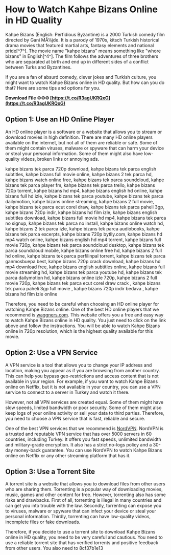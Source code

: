 
 
# How to Watch Kahpe Bizans Online in HD Quality
 
Kahpe Bizans (English: Perfidious Byzantine) is a 2000 Turkish comedy film directed by Gani MÃ¼jde. It is a parody of 1970s, kitsch Turkish historical drama movies that featured martial arts, fantasy elements and national pride[^7^]. The movie name "kahpe bizans" means something like "whore bizans" in English[^4^]. The film follows the adventures of three brothers who are separated at birth and end up in different sides of a conflict between Turks and Byzantines.
 
If you are a fan of absurd comedy, clever jokes and Turkish culture, you might want to watch Kahpe Bizans online in HD quality. But how can you do that? Here are some tips and options for you.
 
**Download File ⚙⚙⚙ [https://t.co/R3agUKRQxG](https://t.co/R3agUKRQxG)**


 
## Option 1: Use an HD Online Player
 
An HD online player is a software or a website that allows you to stream or download movies in high definition. There are many HD online players available on the internet, but not all of them are reliable or safe. Some of them might contain viruses, malware or spyware that can harm your device or steal your personal information. Some of them might also have low-quality videos, broken links or annoying ads.
 
kahpe bizans tek parca 720p download,  kahpe bizans tek parca english subtitles,  kahpe bizans full movie online,  kahpe bizans 2 tek parca hd,  kahpe bizans watch online free,  kahpe bizans tek parca soundcloud,  kahpe bizans tek parca player fm,  kahpe bizans tek parca trello,  kahpe bizans 720p torrent,  kahpe bizans hd mp4,  kahpe bizans english hd online,  kahpe bizans full hd izle,  kahpe bizans tek parca youtube,  kahpe bizans tek parca dailymotion,  kahpe bizans online streaming,  kahpe bizans 2 full movie,  kahpe bizans tek parca ecut corel draw,  kahpe bizans tek parca paheli 3gp,  kahpe bizans 720p indir,  kahpe bizans hd film izle,  kahpe bizans english subtitles download,  kahpe bizans full movie hd mp4,  kahpe bizans tek parca no signup,  kahpe bizans tek parca no install,  kahpe bizans online watch hd,  kahpe bizans 2 tek parca izle,  kahpe bizans tek parca audiobooks,  kahpe bizans tek parca excerpts,  kahpe bizans 720p bytlly.com,  kahpe bizans hd mp4 watch online,  kahpe bizans english hd mp4 torrent,  kahpe bizans full movie 720p,  kahpe bizans tek parca soundcloud desktop,  kahpe bizans tek parca soundcloud mobile,  kahpe bizans online free hd,  kahpe bizans 2 full hd online,  kahpe bizans tek parca perfilinpal torrent,  kahpe bizans tek parca ganmosbuepa best,  kahpe bizans 720p crack download,  kahpe bizans hd mp4 download free,  kahpe bizans english subtitles online,  kahpe bizans full movie streaming hd,  kahpe bizans tek parca youtube hd,  kahpe bizans tek parca dailymotion hd,  kahpe bizans online izle 720p,  kahpe bizans 2 full movie 720p,  kahpe bizans tek parca ecut corel draw crack ,  kahpe bizans tek parca paheli 3gp full movie ,  kahpe bizans 720p indir bedava ,  kahpe bizans hd film izle online
 
Therefore, you need to be careful when choosing an HD online player for watching Kahpe Bizans online. One of the best HD online players that we recommend is [waggners.com](https://www.waggners.com/wp-content/uploads/Kahpe_Bizans_Tek_Parca_720p.pdf). This website offers you a free and easy way to watch Kahpe Bizans online in HD quality. You just need to click on the link above and follow the instructions. You will be able to watch Kahpe Bizans online in 720p resolution, which is the highest quality available for this movie.
 
## Option 2: Use a VPN Service
 
A VPN service is a tool that allows you to change your IP address and location, making you appear as if you are browsing from another country. This can help you bypass geo-restrictions and access content that is not available in your region. For example, if you want to watch Kahpe Bizans online on Netflix, but it is not available in your country, you can use a VPN service to connect to a server in Turkey and watch it there.
 
However, not all VPN services are created equal. Some of them might have slow speeds, limited bandwidth or poor security. Some of them might also keep logs of your online activity or sell your data to third parties. Therefore, you need to choose a VPN service that is fast, reliable and secure.
 
One of the best VPN services that we recommend is [NordVPN](https://www.nordvpn.com/). NordVPN is a trusted and reputable VPN service that has over 5000 servers in 60 countries, including Turkey. It offers you fast speeds, unlimited bandwidth and military-grade encryption. It also has a strict no-logs policy and a 30-day money-back guarantee. You can use NordVPN to watch Kahpe Bizans online on Netflix or any other streaming platform that has it.
 
## Option 3: Use a Torrent Site
 
A torrent site is a website that allows you to download files from other users who are sharing them. Torrenting is a popular way of downloading movies, music, games and other content for free. However, torrenting also has some risks and drawbacks. First of all, torrenting is illegal in many countries and can get you into trouble with the law. Secondly, torrenting can expose you to viruses, malware or spyware that can infect your device or steal your personal information. Thirdly, torrenting can have low-quality videos, incomplete files or fake downloads.
 
Therefore, if you decide to use a torrent site to download Kahpe Bizans online in HD quality, you need to be very careful and cautious. You need to use a reliable torrent site that has verified torrents and positive feedback from other users. You also need to
 8cf37b1e13
 
